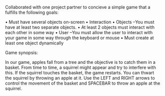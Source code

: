 Collaborated with one project partner to concieve a simple game that a fulfills the following goals:

• Must have several objects on-screen
• Interaction
  • Objects –You must have at least two separate objects.
    • At least 2 objects must interact with each other in some way
  • User –You must allow the user to interact with your game in some way 
through the keyboard or mouse
• Must create at least one object dynamically

Game synopsis:

In our game, apples fall from a tree and the objective is to catch them in a basket. From time to time, a squirrel might appear and try to interfere with this. If the squirrel touches the basket, the game restarts. You can thwart the squirrel by throwing an apple at it. Use the LEFT and RIGHT arrows to control the movement of the basket and SPACEBAR to throw an apple at the squirrel.
